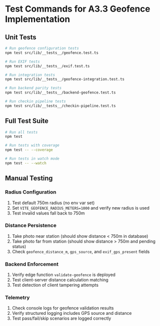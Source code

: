 # Test Commands for A3.3 Geofence Implementation

## Unit Tests
```bash
# Run geofence configuration tests
npm test src/lib/__tests__/geofence.test.ts

# Run EXIF tests
npm test src/lib/__tests__/exif.test.ts

# Run integration tests
npm test src/lib/__tests__/geofence-integration.test.ts

# Run backend parity tests
npm test src/lib/__tests__/backend-geofence.test.ts

# Run checkin pipeline tests
npm test src/lib/__tests__/checkin-pipeline.test.ts
```

## Full Test Suite
```bash
# Run all tests
npm test

# Run tests with coverage
npm test -- --coverage

# Run tests in watch mode
npm test -- --watch
```

## Manual Testing

### Radius Configuration
1. Test default 750m radius (no env var set)
2. Set `VITE_GEOFENCE_RADIUS_METERS=1000` and verify new radius is used
3. Test invalid values fall back to 750m

### Distance Persistence
1. Take photo near station (should show distance < 750m in database)
2. Take photo far from station (should show distance > 750m and pending status)
3. Check `geofence_distance_m`, `gps_source`, and `exif_gps_present` fields

### Backend Enforcement
1. Verify edge function `validate-geofence` is deployed
2. Test client-server distance calculation matching
3. Test detection of client tampering attempts

### Telemetry
1. Check console logs for geofence validation results
2. Verify structured logging includes GPS source and distance
3. Test pass/fail/skip scenarios are logged correctly